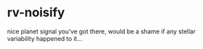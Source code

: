 # rv-noisify
nice planet signal you've got there, would be a shame if any stellar variability happened to it...
